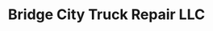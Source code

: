 ---
title: "Bridge City Truck Repair LLC"
url: /ottumwa/bridge-city-truck-repair-llc/
shop: shop
---